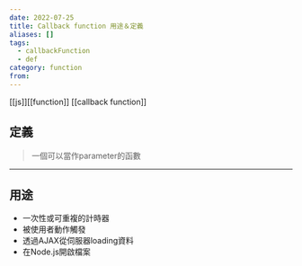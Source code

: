 ```yaml
---
date: 2022-07-25
title: Callback function 用途＆定義
aliases: []
tags:
  - callbackFunction
  - def
category: function
from: 
---
```

[[js]][[function]] [[callback function]] 
## 定義
 >一個可以當作parameter的函數
---
## 用途  
- 一次性或可重複的計時器
-   被使用者動作觸發
-   透過AJAX從伺服器loading資料
-   在Node.js開啟檔案